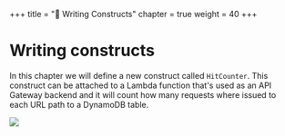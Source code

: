 +++
title = "💒 Writing Constructs"
chapter = true
weight = 40
+++

# Writing constructs

In this chapter we will define a new construct called `HitCounter`. This
construct can be attached to a Lambda function that's used as an API Gateway
backend and it will count how many requests where issued to each URL path to a
DynamoDB table.

![](images/hit-counter.png)

